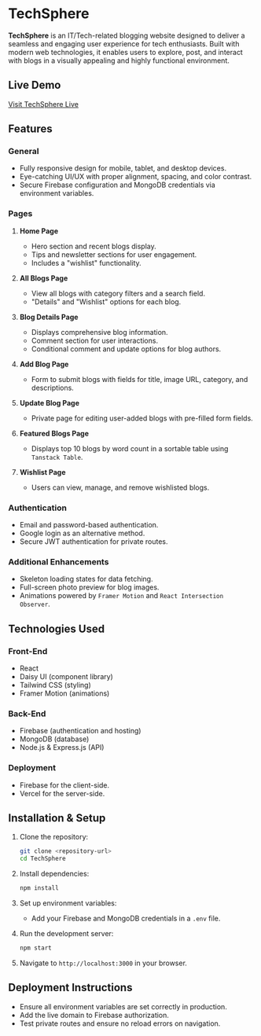
# TechSphere

**TechSphere** is an IT/Tech-related blogging website designed to deliver a seamless and engaging user experience for tech enthusiasts. Built with modern web technologies, it enables users to explore, post, and interact with blogs in a visually appealing and highly functional environment.

## Live Demo

[Visit TechSphere Live](https://tech-sphere-3568c.web.app/)

## Features

### General
- Fully responsive design for mobile, tablet, and desktop devices.
- Eye-catching UI/UX with proper alignment, spacing, and color contrast.
- Secure Firebase configuration and MongoDB credentials via environment variables.

### Pages
1. **Home Page**
   - Hero section and recent blogs display.
   - Tips and newsletter sections for user engagement.
   - Includes a "wishlist" functionality.

2. **All Blogs Page**
   - View all blogs with category filters and a search field.
   - "Details" and "Wishlist" options for each blog.

3. **Blog Details Page**
   - Displays comprehensive blog information.
   - Comment section for user interactions.
   - Conditional comment and update options for blog authors.

4. **Add Blog Page**
   - Form to submit blogs with fields for title, image URL, category, and descriptions.

5. **Update Blog Page**
   - Private page for editing user-added blogs with pre-filled form fields.

6. **Featured Blogs Page**
   - Displays top 10 blogs by word count in a sortable table using `Tanstack Table`.

7. **Wishlist Page**
   - Users can view, manage, and remove wishlisted blogs.

### Authentication
- Email and password-based authentication.
- Google login as an alternative method.
- Secure JWT authentication for private routes.

### Additional Enhancements
- Skeleton loading states for data fetching.
- Full-screen photo preview for blog images.
- Animations powered by `Framer Motion` and `React Intersection Observer`.

## Technologies Used

### Front-End
- React
- Daisy UI (component library)
- Tailwind CSS (styling)
- Framer Motion (animations)

### Back-End
- Firebase (authentication and hosting)
- MongoDB (database)
- Node.js & Express.js (API)

### Deployment
- Firebase for the client-side.
- Vercel for the server-side.

## Installation & Setup

1. Clone the repository:
   ```bash
   git clone <repository-url>
   cd TechSphere
   ```

2. Install dependencies:
   ```bash
   npm install
   ```

3. Set up environment variables:
   - Add your Firebase and MongoDB credentials in a `.env` file.

4. Run the development server:
   ```bash
   npm start
   ```

5. Navigate to `http://localhost:3000` in your browser.

## Deployment Instructions
- Ensure all environment variables are set correctly in production.
- Add the live domain to Firebase authorization.
- Test private routes and ensure no reload errors on navigation.
